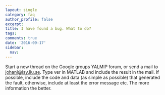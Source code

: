```yaml
---
layout: single
category: faq
author_profile: false
excerpt: 
title: I have found a bug. What to do?
tags:
comments: true
date: '2016-09-17'
sidebar:
  nav:
---
```


Start a new thread on the Google groups YALMIP forum, or send a mail to johanl@isy.liu.se. Type ver in MATLAB and include the result in the mail. If possible, include the code and data (as simple as possible) that generated the fault, otherwise, include at least the error message etc. The more information the better.
